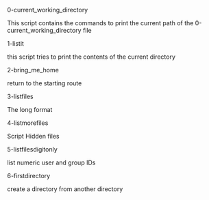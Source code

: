 0-current_working_directory

This script contains the commands to print the current path of the 0-current_working_directory file

1-listit

this script tries to print the contents of the current directory 

2-bring_me_home

return to the starting route

3-listfiles 

The long format 

4-listmorefiles

Script Hidden files

5-listfilesdigitonly

list numeric user and group IDs

6-firstdirectory

create a directory from another directory